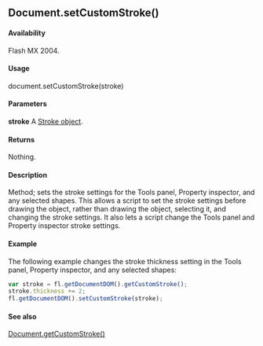 ## Document.setCustomStroke()

#### Availability

Flash MX 2004.

#### Usage

document.setCustomStroke(stroke)

#### Parameters

**stroke** A [Stroke object](../Stroke_object/Stroke_summary.md).

#### Returns

Nothing.

#### Description

Method; sets the stroke settings for the Tools panel, Property inspector, and any selected shapes. This allows a script to set the stroke settings before drawing the object, rather than drawing the object, selecting it, and changing the stroke settings. It also lets a script change the Tools panel and Property inspector stroke settings.

#### Example

The following example changes the stroke thickness setting in the Tools panel, Property inspector, and any selected shapes:

```javascript
var stroke = fl.getDocumentDOM().getCustomStroke();
stroke.thickness += 2;
fl.getDocumentDOM().setCustomStroke(stroke);
```

#### See also

[Document.getCustomStroke()](../Document_object/Document75.md)
